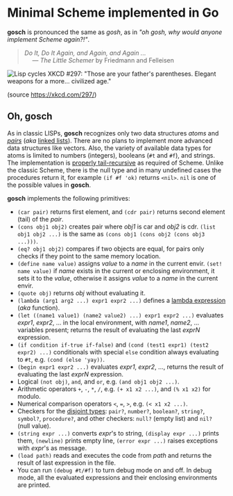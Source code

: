 # Minimal Scheme implemented in Go

**gosch** is pronounced the same as *gosh*, as in *"oh gosh, why would anyone implement Scheme again?!"*.

> *Do It, Do It Again, and Again, and Again ...*  
> &emsp; — *The Little Schemer* by Friedmann and Felleisen

![Lisp cycles XKCD #297: "Those are your father's parentheses. Elegant weapons for a more... civilized age."](https://imgs.xkcd.com/comics/lisp_cycles.png)

(source https://xkcd.com/297/)

## Oh, gosch

As in classic LISPs, **gosch** recognizes only two data structures *atoms* and *[pairs]*
(*aka* [linked lists]). There are no plans to implement more advanced data structures like
vectors. Also, the variety of available data types for atoms is limited to numbers (integers), booleans
(`#t` and `#f`), and strings. The implementation is [properly tail-recursive] as required of Scheme.
Unlike the classic Scheme, there is the null type and in many undefined cases the procedures return it,
for example `(if #f 'ok)` returns `<nil>`. `nil` is one of the possible values in **gosch**.

**gosch** implements the following primitives:

- `(car pair)` returns first element, and `(cdr pair)` returns second element (tail) of the *pair*.
- `(cons obj1 obj2)` creates pair where *obj1* is car and *obj2* is cdr. `(list obj1 obj2 ...)` is the same as `(cons obj1 (cons obj2 (cons obj3 ...)))`.
- `(eq? obj1 obj2)` compares if two objects are equal, for pairs only checks if they point to the same memory location.
- `(define name value)` assigns *value* to a *name* in the current envir. `(set! name value)` if *name* exists in the current or enclosing environment, it sets it to the *value*, otherwise it
assigns *value* to a *name* in the current envir.
- `(quote obj)` returns *obj* without evaluating it.
- `(lambda (arg1 arg2 ...) expr1 expr2 ...)` defines a [lambda expression] (*aka* function).
- `(let ((name1 value1) (name2 value2) ...) expr1 expr2 ...)` evaluates *expr1*, *expr2*, ... in the local environment,
with *name1*, *name2*, ... variables present; returns the result of evaluating the last *exprN* expression.
- `(if condition if-true if-false)` and `(cond (test1 expr1) (test2 expr2) ...)` conditionals with special `else`
condition always evaluating to `#t`, e.g. `(cond (else 'yay))`.
- `(begin expr1 expr2 ...)` evaluates *expr1*, *expr2*, ..., returns the result of evaluating the last *exprN* expression.
- Logical `(not obj)`, `and`, and `or`, e.g. `(and obj1 obj2 ...)`.
- Arithmetic operators `+`, `-`, `*`, `/`, e.g. `(+ x1 x2 ...)`, and `(% x1 x2)` for modulo.
- Numerical comparison operators `<`, `=`, `>`, e.g. `(< x1 x2 ...)`.
- Checkers for the [disjoint types]: `pair?`, `number?`, `boolean?`, `string?`, `symbol?`, `procedure?`, and other
checkers: `null?` (empty list) and `nil?` (null value).
- `(string expr ...)` converts *expr*'s to string, `(display expr ...)` prints them, `(newline)` prints empty line,
`(error expr ...)` raises exceptions with *expr*'s as message.
- `(load path)` reads and executes the code from *path* and returns the result of last expression in the file.
- You can run `(debug #t/#f)` to turn debug mode on and off. In debug mode, all the evaluated expressions and
their enclosing environments are printed.


 [pairs]: https://web.mit.edu/scheme_v9.2/doc/mit-scheme-ref/Lists.html#Lists
 [linked lists]: https://en.wikipedia.org/wiki/Linked_list
 [disjoint types]: https://www.cs.cmu.edu/Groups/AI/html/r4rs/r4rs_5.html#SEC23
 [lambda expression]: https://www.cs.cmu.edu/Groups/AI/html/r4rs/r4rs_6.html#SEC30
 [properly tail-recursive]: https://www.cs.cmu.edu/Groups/AI/html/r4rs/r4rs_3.html#SEC6
